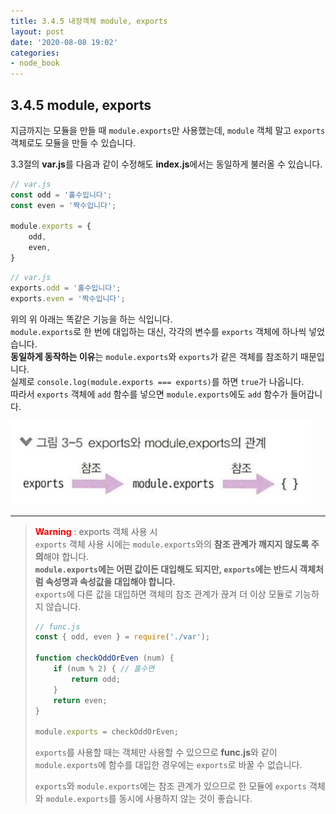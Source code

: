 ```yaml
---
title: 3.4.5 내장객체 module, exports
layout: post
date: '2020-08-08 19:02'
categories:
- node_book
---
```


## 3.4.5 module, exports

지금까지는 모듈을 만들 때 `module.exports`만 사용했는데, `module` 객체 말고 `exports` 객체로도 모듈을 만들 수 있습니다.  

3.3절의 **var.js**를 다음과 같이 수정해도 **index.js**에서는 동일하게 불러올 수 있습니다.  

```javascript
// var.js
const odd = '홀수입니다';
const even = '짝수입니다';

module.exports = {
    odd,
    even,
}
```

```javascript
// var.js
exports.odd = '홀수입니다';
exports.even = '짝수입니다';
```

위의 위 아래는 똑같은 기능을 하는 식입니다.  
`module.exports`로 한 번에 대입하는 대신, 각각의 변수를 `exports` 객체에 하나씩 넣었습니다.  
**동일하게 동작하는 이유**는 `module.exports`와 `exports`가 같은 객체를 참조하기 때문입니다.  
실제로 `console.log(module.exports === exports)`를 하면 `true`가 나옵니다.  
따라서 `exports` 객체에 `add` 함수를 넣으면 `module.exports`에도 `add` 함수가 들어갑니다.

![](/static/img/nodebook/image40.jpg)

---

>**<span style="color:red">Warning</span>** : exports 객체 사용 시  
>`exports` 객체 사용 시에는 `module.exports`와의 **참조 관계가 깨지지 않도록 주의**해야 합니다.  
>**`module.exports`에는 어떤 값이든 대입해도 되지만, `exports`에는 반드시 객체처럼 속성명과 속성값을 대입해야 합니다.**  
>`exports`에 다른 값을 대입하면 객체의 참조 관계가 끊겨 더 이상 모듈로 기능하지 않습니다.
>
>```javascript
>// func.js
>const { odd, even } = require('./var');
>
> function checkOddOrEven (num) {
>     if (num % 2) { // 홀수면
>         return odd;
>     }
>     return even;
> }
> 
> module.exports = checkOddOrEven;
>```
>
>`exports`를 사용할 때는 객체만 사용할 수 있으므로 **func.js**와 같이 `module.exports`에 함수를 대입한 경우에는 
>`exports`로 바꿀 수 없습니다.
>
>`exports`와 `module.exports`에는 참조 관계가 있으므로 한 모듈에 `exports` 객체와 `module.exports`를 동시에 
>사용하지 않는 것이 좋습니다.